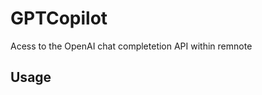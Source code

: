 # GPTCopilot

Acess to the OpenAI chat completetion API within remnote

## Usage

<!-- TODO: Describe usage -->

<!-- ignore-after -->
